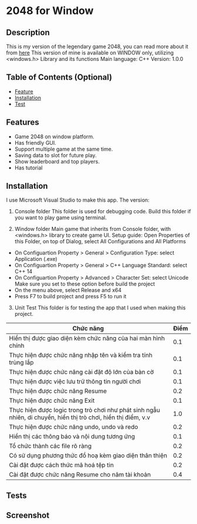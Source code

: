 # 2048 for Window

## Description
This is my version of the legendary game 2048, you can read more about it from [here](https://en.wikipedia.org/wiki/2048_(video_game))
This version of mine is available on WINDOW only, utilizing <windows.h> Library and its functions
Main language: C++
Version: 1.0.0

## Table of Contents (Optional)
- [Feature](#features)
- [Installation](#installation)
- [Test](#tests)


## Features

- Game 2048 on window platform.
- Has friendly GUI.
- Support multiple game at the same time.
- Saving data to slot for future play.
- Show leaderboard and top players.
- Has tutorial
  
## Installation
I use Microsoft Visual Studio to make this app.
The version:


1. Console folder
This folder is used for debugging code.
Build this folder if you want to play game using terminal.

2. Window folder
Main game that inherits from Console folder, with <windows.h> library to create game UI.
Setup guide: Open Properties of this Folder, on top of Dialog, select All Configurations and All Platforms
- On Configuartion Property > General > Configuration Type: select Application (.exe)
- On Configuartion Property > General > C++ Language Standard: select C++ 14
- On Configuartion Property > Advanced > Character Set: select Unicode
Make sure you set to these option before build the project
- On the menu above, select Release and x64
- Press F7 to build project and press F5 to run it
  
3. Unit Test
This folder is for testing the app that I used when making this project.

| Chức năng                                                                                 | Điểm |
|-------------------------------------------------------------------------------------------|------|
| Hiển thị được giao diện kèm chức năng của hai màn hình chính                               | 0.1  |
| Thực hiện được chức năng nhập tên và kiểm tra tính trùng lắp                              | 0.1  |
| Thực hiện được chức năng cài đặt độ lớn của bàn cờ                                        | 0.1  |
| Thực hiện được việc lưu trữ thông tin người chơi                                          | 0.1  |
| Thực hiện được chức năng Resume                                                           | 0.2  |
| Thực hiện được chức năng Exit                                                             | 0.1  |
| Thực hiện được logic trong trò chơi như phát sinh ngẫu nhiên, di chuyển, hiển thị trò chơi, hiển thị điểm, v.v | 1.0  |
| Thực hiện được chức năng undo, undo và redo                                               | 0.2  |
| Hiển thị các thông báo và nội dung tương ứng                                              | 0.1  |
| Tổ chức thành các file rõ ràng                                                            | 0.2  |
| Có sử dụng phương thức đồ hoạ kèm giao diện thân thiện                                    | 0.2  |
| Cài đặt được cách thức mã hoá tệp tin                                                     | 0.2  |
| Cài đặt được chức năng Resume cho năm tài khoản                                           | 0.4  |
## Tests

## Screenshot

